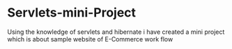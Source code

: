 # Servlets-mini-Project
Using the knowledge of servlets and hibernate i have created a mini project which is about sample website of E-Commerce work flow
